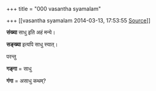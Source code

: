 +++
title = "000 vasantha syamalam"

+++
[[vasantha syamalam	2014-03-13, 17:53:55 [Source](https://groups.google.com/g/samskrita/c/w3buxiO-0Kg)]]



  

  

  
**संख्या** साधु इति अहं मन्ये।

**सङ्ख्या** इत्यपि साधु स्यात्।

परन्तु

**गङ्गा** = साधु

**गंगा** = असाधु कथम्?

  

  

